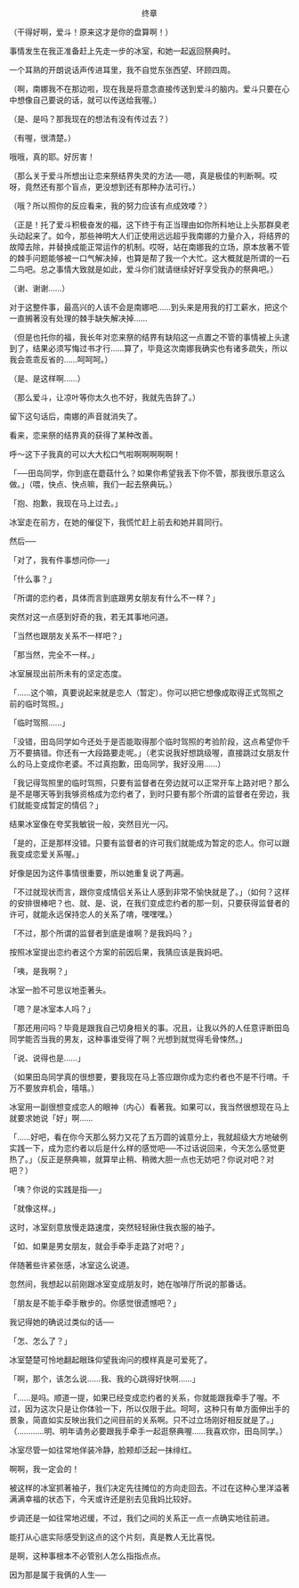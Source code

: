 <p align="center">终章</p>

（干得好啊，爱斗！原来这才是你的盘算啊！）

事情发生在我正准备赶上先走一步的冰室，和她一起返回祭典时。

一个耳熟的开朗说话声传进耳里，我不自觉东张西望、环顾四周。

（啊，南娜我不在那边啦，现在我是将意念直接传送到爱斗的脑内。爱斗只要在心中想像自己要说的话，就可以传送给我喔。）

（是、是吗？那我现在的想法有没有传过去？）

（有喔，很清楚。）

哦哦，真的耶。好厉害！

（那么关于爱斗所想出让恋来祭结界失灵的方法──嗯，真是极佳的判断啊。哎呀，竟然还有那个盲点，更没想到还有那种办法可行。）

（哦？所以照你的反应看来，我的努力应该有点成效喽？）

（正是！托了爱斗积极奋发的福，这下终于有正当理由如你所料地让上头那群臭老头动起来了。如今，那些神明大人们正使用远远超乎我南娜的力量介入，将结界的故障去除，并替换成能正常运作的机制。哎呀，站在南娜我的立场，原本放著不管的棘手问题能够被一口气解决掉，也算是帮了我一个大忙。这大概就是所谓的一石二鸟吧。总之事情大致就是如此，爱斗你们就请继续好好享受我办的祭典吧。）

（谢、谢谢……）

对于这整件事，最高兴的人该不会是南娜吧……到头来是用我的打工薪水，把这个一直搁著没有处理的棘手缺失解决掉……

（但是也托你的福，我长年对恋来祭的结界有缺陷这一点置之不管的事情被上头逮到了，结果必须写悔过书才行……算了，毕竟这次南娜我确实也有诸多疏失，所以我会乖乖反省的……呵呵呵。）

（是、是这样啊……）

（那么爱斗，让凉叶等你太久也不好，我就先告辞了。）

留下这句话后，南娜的声音就消失了。

看来，恋来祭的结界真的获得了某种改善。

呼～这下子我真的可以大大松口气啦啊啊啊啊啊！

「──田岛同学，你到底在蘑菇什么？如果你希望我丢下你不管，那我很乐意这么做。」（喂，快点、快点嘛，我们一起去祭典玩。）

「抱、抱歉，我现在马上过去。」

冰室走在前方，在她的催促下，我慌忙赶上前去和她并肩同行。

然后──

「对了，我有件事想问你──」

「什么事？」

「所谓的恋约者，具体而言到底跟男女朋友有什么不一样？」

突然对这一点感到好奇的我，若无其事地问道。

「当然也跟朋友关系不一样吧？」

「那当然，完全不一样。」

冰室展现出前所未有的坚定态度。

「……这个嘛，真要说起来就是恋人（暂定）。你可以把它想像成取得正式驾照之前的临时驾照。」

「临时驾照……」

「没错，田岛同学如今还处于是否能取得那个临时驾照的考验阶段，这点希望你千万不要搞错。你还有一大段路要走呢。」（老实说我好想跳级喔，直接跳过女朋友什么的马上变成你老婆。不过真抱歉，田岛同学，我好没用……）

「我记得驾照里的临时驾照，只要有监督者在旁边就可以正常开车上路对吧？那么是不是哪天等到我够资格成为恋约者了，到时只要有那个所谓的监督者在旁边，我们就能变成暂定的情侣？」

结果冰室像在夸奖我敏锐一般，突然目光一闪。

「是的，正是那样没错。只要有监督者的许可我们就能成为暂定的恋人。你可以跟我变成恋爱关系喔。」

好像是因为这件事情很重要，所以她重复说了两遍。

「不过就现状而言，跟你变成情侣关系让人感到非常不愉快就是了。」（如何？这样的安排很棒吧？也、就、是、说，在我们变成恋约者的那一刻，只要获得监督者的许可，就能永远保持恋人的关系了唷，嘿嘿嘿。）

「不过，那个所谓的监督者到底是谁啊？是我妈吗？」

按照冰室提出恋约者这个方案的前因后果，我猜应该是我妈吧。

「咦，是我啊？」

冰室一脸不可思议地歪著头。

「嗯？是冰室本人吗？」

「那还用问吗？毕竟是跟我自己切身相关的事。况且，让我以外的人任意评断田岛同学能否当我的男友，这种事谁受得了啊？光想到就觉得毛骨悚然。」

「说、说得也是……」

（如果田岛同学真的很想要，要我现在马上答应跟你成为恋约者也不是不行唷。千万不要放弃机会，嘻嘻。）

冰室用一副很想变成恋人的眼神（内心）看著我。如果可以，我当然很想现在马上就要求她说「好」啊……

「……好吧，看在你今天那么努力又花了五万圆的诚意分上，我就超级大方地破例实践一下，成为恋约者以后是什么样的感觉吧──不过话说回来，今天怎么感觉更热了。」（反正是祭典嘛，就算举止稍、稍微大胆一点也无妨吧？你说对吧？对吧？）

「咦？你说的实践是指──」

「就像这样。」

这时，冰室刻意放慢走路速度，突然轻轻揪住我衣服的袖子。

「如、如果是男女朋友，就会手牵手走路了对吧？」

伴随著些许紧张感，冰室这么说道。

忽然间，我想起以前刚跟冰室变成朋友时，她在咖啡厅所说的那番话。

「朋友是不能手牵手散步的。你感觉很遗憾吧？」

我记得她的确说过类似的话──

「怎、怎么了？」

冰室楚楚可怜地翻起眼珠仰望我询问的模样真是可爱死了。

「啊，那个，该怎么说……我、我的心跳得好快啊……」

「……是吗。顺道一提，如果已经变成恋约者的关系，你就能跟我牵手了喔。不过，因为这次只是让你体验一下，所以仅限于此。呵呵，这种只有单方面伸出手的景象，简直如实反映出我们之间目前的关系啊。只不过立场刚好相反就是了。」（…………明、明年请务必要跟我手牵手一起逛祭典喔……我喜欢你，田岛同学。）

冰室尽管一如往常地佯装冷静，脸颊却泛起一抹绯红。

啊啊，我一定会的！

被这样的冰室抓著袖子，我们决定先往摊位的方向走回去。不过在这种心里洋溢著满满幸福的状态下，今天或许还是别去见我妈比较好。

步调还是一如往常地迟缓，不过，我们之间的关系正一点一点确实地往前进。

能打从心底实际感受到这点的这个片刻，真是教人无比喜悦。

是啊，这种事根本不必管别人怎么指指点点。

因为那是属于我俩的人生──

